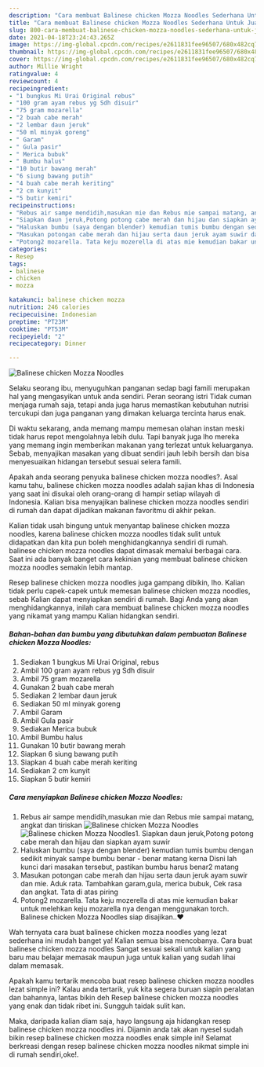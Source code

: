 ```yaml
---
description: "Cara membuat Balinese chicken Mozza Noodles Sederhana Untuk Jualan"
title: "Cara membuat Balinese chicken Mozza Noodles Sederhana Untuk Jualan"
slug: 800-cara-membuat-balinese-chicken-mozza-noodles-sederhana-untuk-jualan
date: 2021-04-18T23:24:43.265Z
image: https://img-global.cpcdn.com/recipes/e2611831fee96507/680x482cq70/balinese-chicken-mozza-noodles-foto-resep-utama.jpg
thumbnail: https://img-global.cpcdn.com/recipes/e2611831fee96507/680x482cq70/balinese-chicken-mozza-noodles-foto-resep-utama.jpg
cover: https://img-global.cpcdn.com/recipes/e2611831fee96507/680x482cq70/balinese-chicken-mozza-noodles-foto-resep-utama.jpg
author: Millie Wright
ratingvalue: 4
reviewcount: 4
recipeingredient:
- "1 bungkus Mi Urai Original rebus"
- "100 gram ayam rebus yg Sdh disuir"
- "75 gram mozarella"
- "2 buah cabe merah"
- "2 lembar daun jeruk"
- "50 ml minyak goreng"
- " Garam"
- " Gula pasir"
- " Merica bubuk"
- " Bumbu halus"
- "10 butir bawang merah"
- "6 siung bawang putih"
- "4 buah cabe merah keriting"
- "2 cm kunyit"
- "5 butir kemiri"
recipeinstructions:
- "Rebus air sampe mendidih,masukan mie dan Rebus mie sampai matang, angkat dan tiriskan"
- "Siapkan daun jeruk,Potong potong cabe merah dan hijau dan siapkan ayam suwir"
- "Haluskan bumbu (saya dengan blender) kemudian tumis bumbu dengan sedikit minyak sampe bumbu benar - benar matang kerna Disni lah kunci dari masakan tersebut, pastikan bumbu harus benar2 matang"
- "Masukan potongan cabe merah dan hijau serta daun jeruk ayam suwir dan mie. Aduk rata. Tambahkan garam,gula, merica bubuk, Cek rasa dan angkat. Tata di atas piring"
- "Potong2 mozarella. Tata keju mozerella di atas mie kemudian bakar untuk melehkan keju mozarella nya dengan menggunakan torch. Balinese chicken Mozza Noodles siap disajikan..❤️"
categories:
- Resep
tags:
- balinese
- chicken
- mozza

katakunci: balinese chicken mozza 
nutrition: 246 calories
recipecuisine: Indonesian
preptime: "PT23M"
cooktime: "PT53M"
recipeyield: "2"
recipecategory: Dinner

---
```



![Balinese chicken Mozza Noodles](https://img-global.cpcdn.com/recipes/e2611831fee96507/680x482cq70/balinese-chicken-mozza-noodles-foto-resep-utama.jpg)

Selaku seorang ibu, menyuguhkan panganan sedap bagi famili merupakan hal yang mengasyikan untuk anda sendiri. Peran seorang istri Tidak cuman menjaga rumah saja, tetapi anda juga harus memastikan kebutuhan nutrisi tercukupi dan juga panganan yang dimakan keluarga tercinta harus enak.

Di waktu  sekarang, anda memang mampu memesan olahan instan meski tidak harus repot mengolahnya lebih dulu. Tapi banyak juga lho mereka yang memang ingin memberikan makanan yang terlezat untuk keluarganya. Sebab, menyajikan masakan yang dibuat sendiri jauh lebih bersih dan bisa menyesuaikan hidangan tersebut sesuai selera famili. 



Apakah anda seorang penyuka balinese chicken mozza noodles?. Asal kamu tahu, balinese chicken mozza noodles adalah sajian khas di Indonesia yang saat ini disukai oleh orang-orang di hampir setiap wilayah di Indonesia. Kalian bisa menyajikan balinese chicken mozza noodles sendiri di rumah dan dapat dijadikan makanan favoritmu di akhir pekan.

Kalian tidak usah bingung untuk menyantap balinese chicken mozza noodles, karena balinese chicken mozza noodles tidak sulit untuk didapatkan dan kita pun boleh menghidangkannya sendiri di rumah. balinese chicken mozza noodles dapat dimasak memalui berbagai cara. Saat ini ada banyak banget cara kekinian yang membuat balinese chicken mozza noodles semakin lebih mantap.

Resep balinese chicken mozza noodles juga gampang dibikin, lho. Kalian tidak perlu capek-capek untuk memesan balinese chicken mozza noodles, sebab Kalian dapat menyiapkan sendiri di rumah. Bagi Anda yang akan menghidangkannya, inilah cara membuat balinese chicken mozza noodles yang nikamat yang mampu Kalian hidangkan sendiri.

<!--inarticleads1-->

##### Bahan-bahan dan bumbu yang dibutuhkan dalam pembuatan Balinese chicken Mozza Noodles:

1. Sediakan 1 bungkus Mi Urai Original, rebus
1. Ambil 100 gram ayam rebus yg Sdh disuir
1. Ambil 75 gram mozarella
1. Gunakan 2 buah cabe merah
1. Sediakan 2 lembar daun jeruk
1. Sediakan 50 ml minyak goreng
1. Ambil  Garam
1. Ambil  Gula pasir
1. Sediakan  Merica bubuk
1. Ambil  Bumbu halus
1. Gunakan 10 butir bawang merah
1. Siapkan 6 siung bawang putih
1. Siapkan 4 buah cabe merah keriting
1. Sediakan 2 cm kunyit
1. Siapkan 5 butir kemiri




<!--inarticleads2-->

##### Cara menyiapkan Balinese chicken Mozza Noodles:

1. Rebus air sampe mendidih,masukan mie dan Rebus mie sampai matang, angkat dan tiriskan
<img src="https://img-global.cpcdn.com/steps/52f73b7ddb3a3d7d/160x128cq70/balinese-chicken-mozza-noodles-langkah-memasak-1-foto.jpg" alt="Balinese chicken Mozza Noodles"><img src="https://img-global.cpcdn.com/steps/76ccb0bec71ae035/160x128cq70/balinese-chicken-mozza-noodles-langkah-memasak-1-foto.jpg" alt="Balinese chicken Mozza Noodles">1. Siapkan daun jeruk,Potong potong cabe merah dan hijau dan siapkan ayam suwir
1. Haluskan bumbu (saya dengan blender) kemudian tumis bumbu dengan sedikit minyak sampe bumbu benar - benar matang kerna Disni lah kunci dari masakan tersebut, pastikan bumbu harus benar2 matang
1. Masukan potongan cabe merah dan hijau serta daun jeruk ayam suwir dan mie. Aduk rata. Tambahkan garam,gula, merica bubuk, Cek rasa dan angkat. Tata di atas piring
1. Potong2 mozarella. Tata keju mozerella di atas mie kemudian bakar untuk melehkan keju mozarella nya dengan menggunakan torch. Balinese chicken Mozza Noodles siap disajikan..❤️




Wah ternyata cara buat balinese chicken mozza noodles yang lezat sederhana ini mudah banget ya! Kalian semua bisa mencobanya. Cara buat balinese chicken mozza noodles Sangat sesuai sekali untuk kalian yang baru mau belajar memasak maupun juga untuk kalian yang sudah lihai dalam memasak.

Apakah kamu tertarik mencoba buat resep balinese chicken mozza noodles lezat simple ini? Kalau anda tertarik, yuk kita segera buruan siapin peralatan dan bahannya, lantas bikin deh Resep balinese chicken mozza noodles yang enak dan tidak ribet ini. Sungguh taidak sulit kan. 

Maka, daripada kalian diam saja, hayo langsung aja hidangkan resep balinese chicken mozza noodles ini. Dijamin anda tak akan nyesel sudah bikin resep balinese chicken mozza noodles enak simple ini! Selamat berkreasi dengan resep balinese chicken mozza noodles nikmat simple ini di rumah sendiri,oke!.

